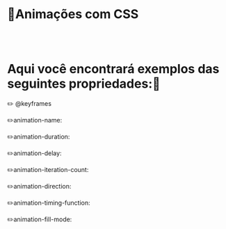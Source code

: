# 📌Animações com CSS

<br>
<br>

# Aqui você encontrará exemplos das seguintes propriedades:📝

✏️ @keyframes 

✏️animation-name:

✏️animation-duration:

✏️animation-delay:

✏️animation-iteration-count:

✏️animation-direction:

✏️animation-timing-function:

✏️animation-fill-mode:
